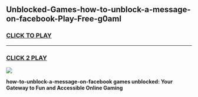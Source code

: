 
## Unblocked-Games-how-to-unblock-a-message-on-facebook-Play-Free-g0aml
<h3>
<a href="https://premium76.site?title=how-to-unblock-a-message-on-facebook&ref=21A">CLICK TO PLAY</a></h3>
<hr>

<h3>
<a href="https://premium76.site?title=how-to-unblock-a-message-on-facebook&ref=21A">CLICK 2 PLAY</a>
  
</h3>

<a href="https://premium76.site?title=how-to-unblock-a-message-on-facebook&ref=21A"><img src="https://clearcache.store/games.png"></a>


**how-to-unblock-a-message-on-facebook games unblocked: Your Gateway to Fun and Accessible Online Gaming**
